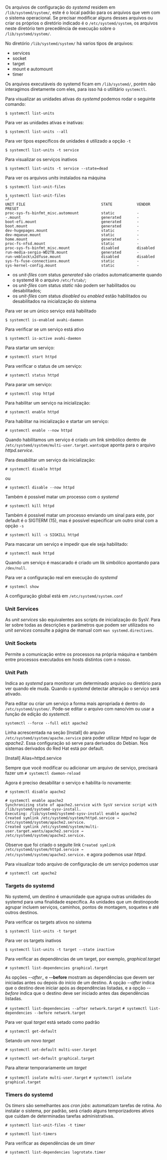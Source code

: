 Os arquivos de configuração do _systemd_  residem em `/lib/systemd/system/`, este é o local padrão para os arquivos que vem com o sistema operacional. Se precisar modificar alguns desses arquivos ou criar os próprios o diretório indicado é o `/etc/systemd/system`, os arquivos neste diretório tem precedência de execução sobre o `/lib/systemd/system/`.

No diretório `/lib/systemd/system/` há varios tipos de arquivos:

* services
* socket
* target
* mount e automount
* timer

Os arquivos executáveis do systemd ficam em `/lib/systemd/`, porém não interagimos diretamente com eles, para isso há o utilitário `systemctl`.

Para visualizar as unidades ativas do _systemd_ podemos rodar o seguinte comando:

`$ systemctl list-units`

Para ver as unidades ativas e inativas:

`$ systemctl list-units --all`

Para ver tipos específicos de unidades é utilizado a opção `-t`

`$ systemctl list-units -t service`

Para visualizar os serviços inativos

`$ systemctl list-units -t service --state=dead`

Para ver os arquivos _units_ instalados na máquina

`$ systemctl list-unit-files`

```
$ systemctl list-unit-files                                                       ─╯
UNIT FILE                                  STATE           VENDOR PRESET
proc-sys-fs-binfmt_misc.automount          static          -            
-.mount                                    generated       -            
boot-efi.mount                             generated       -            
boot.mount                                 generated       -            
dev-hugepages.mount                        static          -            
dev-mqueue.mount                           static          -            
home.mount                                 generated       -            
proc-fs-nfsd.mount                         static          -            
proc-sys-fs-binfmt_misc.mount              disabled        disabled     
run-media-sergio-WD2TB.mount               generated       -            
run-vmblock\x2dfuse.mount                  disabled        disabled     
sys-fs-fuse-connections.mount              static          -            
sys-kernel-config.mount                    static          -            
```

* os _unit-files_ com status _generated_ são criados automaticamente quando o systemd lê o arquivo `/etc/fstab/`;
* os _unit-files_ com status _static_ não podem ser habilitados ou desabilitados;
* os _unit-files_ com status _disabled_ ou _enabled_ estão habilitados ou desabilitados na inicialização do sistema

Para ver se um único serviço está habilitado

`$ systemctl is-enabled avahi-daemon`

Para verificar se um serviço está ativo

`$ systemctl is-active avahi-daemon`

Para startar um serviço:

`# systemctl start httpd`

Para verificar o status de um serviço:

`# systemctl status httpd`

Para parar um serviço:

`# systemctl stop httpd`

Para habilitar um serviço na inicialização:

`# systemctl enable httpd`

Para habilitar na inicialização e startar um serviço:

`# systemctl enable --now httpd`

Quando habilitamos um serviço é criado um link simbólico dentro de `/etc/systemd/system/multi-user.target.wants`que aponta para o arquivo _httpd.service_.

Para desabilitar um serviço da inicialização:

`# systemctl disable httpd`

ou

`# systemctl disable --now httpd`

Também é possível matar um processo com o _systemd_

`# systemctl kill httpd`

Também é possível matar um processo enviando um sinal para este, por default é o SIGTERM (15), mas é possível especificar um outro sinal com a opção `-s`

`# systemctl kill -s SIGKILL httpd`

Para mascarar um serviço e impedir que ele seja habilitado:

`# systemctl mask httpd`

Quando um serviço é mascarado é criado um lik simbólico apontando para `/dev/null`.

Para ver a configuração real em execução do _systemd_

`# systemcl show`

A configuração global está em `/etc/systemd/system.conf`

### Unit Services

As _unit services_ são equivalentes aos scripts de inicialização do SysV. Para ler sobre todas as descrições e parâmetros que podem ser utilizados no _unit services_ consulte a página de manual com `man systemd.directives`.

### Unit Sockets

Permite a comunicação entre os processos na própria máquina e também entre processos executados em hosts distintos com o nosso.

### Unit Path

Indica ao _systemd_ para monitorar um determinado arquivo ou diretório para ver quando ele muda. Quando o _systemd_ detectar alteração o serviço será ativado.

Para editar ou criar um serviço a forma mais apropriada é dentro do `/etc/systemd/system/`. Pode-se editar o arquivo com nano/vim ou usar a função de edição do _systemctl_.

`systemctl --force --full edit apache2`

Linha acrescentada na seção [Install] do arquivo `/etc/systemd/system/apache.service` para poder utilizar _httpd_ no lugar de _apache2_. Essa configuração só serve para derivados do Debian. Nos sistemas derivados do Red Hat está por default.

[Install]
Alias=httpd.service

Sempre que você modificar ou adicionar um arquivo de serviço, precisará fazer um `# systemctl daemon-reload`

Agora é preciso desabilitar o serviço e habilita-lo novamente:

`# systemctl disable apache2`

```
# systemctl enable apache2
Synchronizing state of apache2.service with SysV service script with /lib/systemd/systemd-sysv-install.
Executing: /lib/systemd/systemd-sysv-install enable apache2
Created symlink /etc/systemd/system/httpd.service → /etc/systemd/system/apache2.service.
Created symlink /etc/systemd/system/multi-user.target.wants/apache2.service → /etc/systemd/system/apache2.service.
```

Observe que foi criado o seguite link `Created symlink /etc/systemd/system/httpd.service → /etc/systemd/system/apache2.service.` e agora podemos usar _httpd_.

Para visualizar todo arquivo de configuração de um serviço podemos usar

`# systemctl cat apache2`

### Targets do systemd

No systemd, um destino é umaunidade que agrupa outras unidades do systemd para uma finalidade específica. As unidades que um destinopode agrupar incluem serviços, caminhos, pontos de montagem, soquetes e até outros destinos.

Para verificar os targets ativos no sistema

`$ systemctl list-units -t target`

Para ver os targets inativos

`$ systemctl list-units -t target --state inactive`

Para verificar as dependências de um target, por exemplo, _graphical.target_

`# systemctl list-dependencies graphical.target`

As opções _--after__ e __--before__ mostram as dependências que devem ser iniciadas antes ou depois do início de um destino. A opção _--after_ indica que o destino deve iniciar após as dependências listadas, e a opção _--before_ indica que o destino deve ser iniciado antes das dependências listadas.

`# systemctl list-dependencies --after network.target`
`# systemctl list-dependencies --before network.target`

Para ver qual _target_ está setado como padrão

`# systemctl get-default`

Setando um novo _target_

`# systemctl set-default multi-user.target`

`# systemctl set-default graphical.target`

Para alterar temporariamente um _target_

`# systemctl isolate multi-user.target`
`# systemctl isolate graphical.target`

### Timers do systemd
Os _timers_ são semelhantes aos _cron jobs_: automatizam tarefas de rotina. Ao instalar o sistema, por padrão, será criado alguns temporizadores ativos que cuidam de determinadas tarefas administrativas.

`# systemctl list-unit-files -t timer`

`# systemctl list-timers`

Para verificar as dependências de um _timer_

`# systemctl list-dependencies logrotate.timer`
